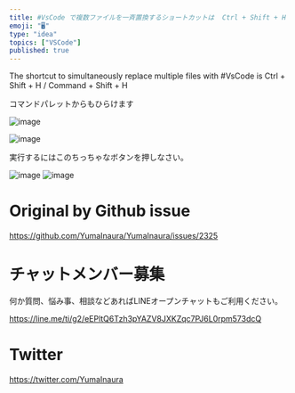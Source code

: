 ```yaml
---
title: #VsCode で複数ファイルを一斉置換するショートカットは  Ctrl + Shift + H / Command + Shift + H
emoji: "🖥"
type: "idea"
topics: ["VSCode"]
published: true
---
```


The shortcut to simultaneously replace multiple files with #VsCode is Ctrl + Shift + H / Command + Shift + H


コマンドパレットからもひらけます

![image](https://user-images.githubusercontent.com/13635059/63626964-53f0b000-c640-11e9-88cd-a9c55afec77f.png)


![image](https://user-images.githubusercontent.com/13635059/63626968-5f43db80-c640-11e9-8872-e198f244899c.png)

実行するにはこのちっちゃなボタンを押しなさい。

![image](https://user-images.githubusercontent.com/13635059/63626929-36bbe180-c640-11e9-85cb-054f088b03ad.png)
![image](https://user-images.githubusercontent.com/13635059/63626940-3cb1c280-c640-11e9-8e1a-0c237e58349e.png)




# Original by Github issue

https://github.com/YumaInaura/YumaInaura/issues/2325








<!-- Update From Qiita API -->

# チャットメンバー募集


何か質問、悩み事、相談などあればLINEオープンチャットもご利用ください。

https://line.me/ti/g2/eEPltQ6Tzh3pYAZV8JXKZqc7PJ6L0rpm573dcQ





# Twitter


https://twitter.com/YumaInaura


<!-- Update From Qiita API -->


